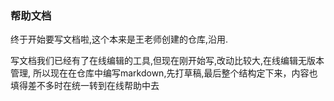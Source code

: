### 帮助文档

终于开始要写文档啦,这个本来是王老师创建的仓库,沿用.

写文档我们已经有了在线编辑的工具,但现在刚开始写,改动比较大,在线编辑无版本管理,
所以现在在仓库中编写markdown,先打草稿,最后整个结构定下来，内容也填得差不多时在统一转到在线帮助中去
